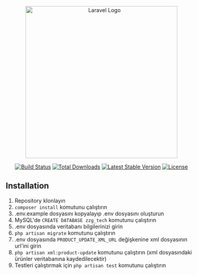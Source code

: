 <p align="center"><a href="https://laravel.com" target="_blank"><img src="https://raw.githubusercontent.com/laravel/art/master/logo-lockup/5%20SVG/2%20CMYK/1%20Full%20Color/laravel-logolockup-cmyk-red.svg" width="400" alt="Laravel Logo"></a></p>

<p align="center">
<a href="https://github.com/laravel/framework/actions"><img src="https://github.com/laravel/framework/workflows/tests/badge.svg" alt="Build Status"></a>
<a href="https://packagist.org/packages/laravel/framework"><img src="https://img.shields.io/packagist/dt/laravel/framework" alt="Total Downloads"></a>
<a href="https://packagist.org/packages/laravel/framework"><img src="https://img.shields.io/packagist/v/laravel/framework" alt="Latest Stable Version"></a>
<a href="https://packagist.org/packages/laravel/framework"><img src="https://img.shields.io/packagist/l/laravel/framework" alt="License"></a>
</p>

## Installation

1. Repository klonlayın
2. `composer install` komutunu çalıştırın
3. .env.example dosyasını kopyalayıp .env dosyasını oluşturun
4. MySQL'de `CREATE DATABASE zzg_tech` komutunu çalıştırın
5. .env dosyasında veritabanı bilgilerinizi girin
6. `php artisan migrate` komutunu çalıştırın
7. .env dosyasında `PRODUCT_UPDATE_XML_URL` değişkenine xml dosyasının url'ini girin
8. `php artisan xml:product-update` komutunu çalıştırın (xml dosyasındaki ürünler veritabanına kaydedilecektir)
9. Testleri çalıştırmak için `php artisan test` komutunu çalıştırın
